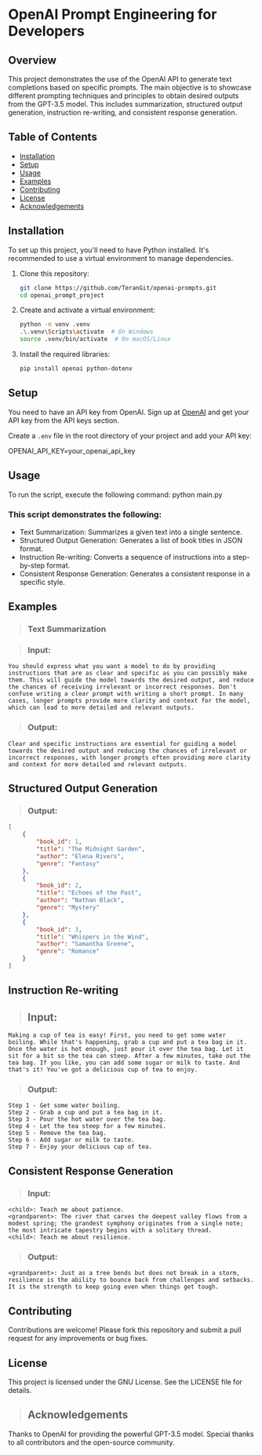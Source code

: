 # OpenAI Prompt Engineering for Developers

## Overview

This project demonstrates the use of the OpenAI API to generate text completions based on specific prompts. The main objective is to showcase different prompting techniques and principles to obtain desired outputs from the GPT-3.5 model. This includes summarization, structured output generation, instruction re-writing, and consistent response generation.

## Table of Contents

- [Installation](#installation)
- [Setup](#setup)
- [Usage](#usage)
- [Examples](#examples)
- [Contributing](#contributing)
- [License](#license)
- [Acknowledgements](#acknowledgements)

## Installation

To set up this project, you'll need to have Python installed. It's recommended to use a virtual environment to manage dependencies.

1. Clone this repository:
    ```bash
    git clone https://github.com/TeranGit/openai-prompts.git
    cd openai_prompt_project
    ```

2. Create and activate a virtual environment:
    ```bash
    python -m venv .venv
    .\.venv\Scripts\activate  # On Windows
    source .venv/bin/activate  # On macOS/Linux
    ```

3. Install the required libraries:
    ```bash
    pip install openai python-dotenv
    ```

## Setup

You need to have an API key from OpenAI. Sign up at [OpenAI](https://platform.openai.com/signup) and get your API key from the API keys section.

Create a `.env` file in the root directory of your project and add your API key:

OPENAI_API_KEY=your_openai_api_key

## Usage
To run the script, execute the following command:
python main.py

### This script demonstrates the following:

- Text Summarization: Summarizes a given text into a single sentence.
- Structured Output Generation: Generates a list of book titles in JSON format.
- Instruction Re-writing: Converts a sequence of instructions into a step-by-step format.
- Consistent Response Generation: Generates a consistent response in a specific style.

## Examples
>### Text Summarization

>### Input:
````
You should express what you want a model to do by providing instructions that are as clear and specific as you can possibly make them. This will guide the model towards the desired output, and reduce the chances of receiving irrelevant or incorrect responses. Don't confuse writing a clear prompt with writing a short prompt. In many cases, longer prompts provide more clarity and context for the model, which can lead to more detailed and relevant outputs.
````

>### Output:
````
Clear and specific instructions are essential for guiding a model towards the desired output and reducing the chances of irrelevant or incorrect responses, with longer prompts often providing more clarity and context for more detailed and relevant outputs.
````

## Structured Output Generation

>### Output:

````json
[
    {
        "book_id": 1,
        "title": "The Midnight Garden",
        "author": "Elena Rivers",
        "genre": "Fantasy"
    },
    {
        "book_id": 2,
        "title": "Echoes of the Past",
        "author": "Nathan Black",
        "genre": "Mystery"
    },
    {
        "book_id": 3,
        "title": "Whispers in the Wind",
        "author": "Samantha Greene",
        "genre": "Romance"
    }
]
````

## Instruction Re-writing

>## Input:
````
Making a cup of tea is easy! First, you need to get some water boiling. While that's happening, grab a cup and put a tea bag in it. Once the water is hot enough, just pour it over the tea bag. Let it sit for a bit so the tea can steep. After a few minutes, take out the tea bag. If you like, you can add some sugar or milk to taste. And that's it! You've got a delicious cup of tea to enjoy.
````

>### Output:
````
Step 1 - Get some water boiling.
Step 2 - Grab a cup and put a tea bag in it.
Step 3 - Pour the hot water over the tea bag.
Step 4 - Let the tea steep for a few minutes.
Step 5 - Remove the tea bag.
Step 6 - Add sugar or milk to taste.
Step 7 - Enjoy your delicious cup of tea.
````

## Consistent Response Generation

>### Input:
````
<child>: Teach me about patience.
<grandparent>: The river that carves the deepest valley flows from a modest spring; the grandest symphony originates from a single note; the most intricate tapestry begins with a solitary thread.
<child>: Teach me about resilience.
````

>### Output:
````
<grandparent>: Just as a tree bends but does not break in a storm, resilience is the ability to bounce back from challenges and setbacks. It is the strength to keep going even when things get tough.
````

## Contributing
Contributions are welcome! Please fork this repository and submit a pull request for any improvements or bug fixes.

## License
This project is licensed under the GNU License. See the LICENSE file for details.

>## Acknowledgements
Thanks to OpenAI for providing the powerful GPT-3.5 model.
Special thanks to all contributors and the open-source community.
